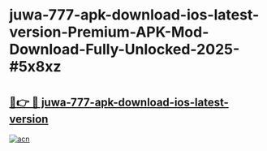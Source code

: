 # juwa-777-apk-download-ios-latest-version-Premium-APK-Mod-Download-Fully-Unlocked-2025-#5x8xz

# <h2><a href="https://bedroomkl.my?title=juwa-777-apk-download-ios-latest-version&ref=1AP">🔗👉 🔴 juwa-777-apk-download-ios-latest-version</a></h2>

[![acn](https://github.com/user-attachments/assets/0f9c940e-d8b0-45ae-aac7-cd30a18b3e1c)](https://bedroomkl.my?title=juwa-777-apk-download-ios-latest-version&ref=1AP)

